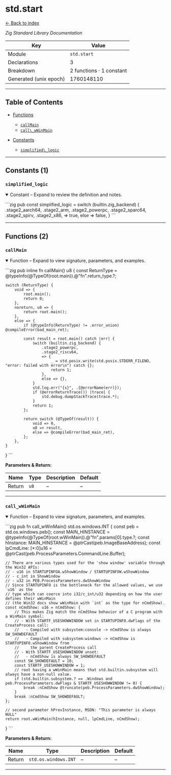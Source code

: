 # std.start

[← Back to index](index.md)

*Zig Standard Library Documentation*

| Key | Value |
| --- | --- |
| Module | `std.start` |
| Declarations | 3 |
| Breakdown | 2 functions · 1 constant |
| Generated (unix epoch) | 1760148110 |

---

## Table of Contents

- [Functions](#functions)
  - [`callMain`](#fn-callmain)
  - [`call\_wWinMain`](#fn-call-wwinmain)

- [Constants](#constants)
  - [`simplified\_logic`](#const-simplified-logic)

---

## Constants (1)

### <a id="const-simplified-logic"></a>`simplified_logic`

<details class="declaration-card" open>
<summary>Constant – Expand to review the definition and notes.</summary>

\`\`\`zig
pub const simplified_logic = switch (builtin.zig_backend) {
    .stage2_aarch64,
    .stage2_arm,
    .stage2_powerpc,
    .stage2_sparc64,
    .stage2_spirv,
    .stage2_x86,
    => true,
    else => false,
}
\`\`\`

</details>

---

## Functions (2)

### <a id="fn-callmain"></a>`callMain`

<details class="declaration-card" open>
<summary>Function – Expand to view signature, parameters, and examples.</summary>

\`\`\`zig
pub inline fn callMain() u8 {
    const ReturnType = @typeInfo(@TypeOf(root.main)).@"fn".return_type.?;

    switch (ReturnType) {
        void => {
            root.main();
            return 0;
        },
        noreturn, u8 => {
            return root.main();
        },
        else => {
            if (@typeInfo(ReturnType) != .error_union) @compileError(bad_main_ret);

            const result = root.main() catch |err| {
                switch (builtin.zig_backend) {
                    .stage2_powerpc,
                    .stage2_riscv64,
                    => {
                        _ = std.posix.write(std.posix.STDERR_FILENO, "error: failed with error\n") catch {};
                        return 1;
                    },
                    else => {},
                }
                std.log.err("{s}", .{@errorName(err)});
                if (@errorReturnTrace()) |trace| {
                    std.debug.dumpStackTrace(trace.*);
                }
                return 1;
            };

            return switch (@TypeOf(result)) {
                void => 0,
                u8 => result,
                else => @compileError(bad_main_ret),
            };
        },
    }
}
\`\`\`

**Parameters & Return:**

| Name | Type | Description | Default |
|------|------|-------------|---------|
| Return | `u8` | – | – |

</details>

---

### <a id="fn-call-wwinmain"></a>`call_wWinMain`

<details class="declaration-card" open>
<summary>Function – Expand to view signature, parameters, and examples.</summary>

\`\`\`zig
pub fn call_wWinMain() std.os.windows.INT {
    const peb = std.os.windows.peb();
    const MAIN_HINSTANCE = @typeInfo(@TypeOf(root.wWinMain)).@"fn".params[0].type.?;
    const hInstance: MAIN_HINSTANCE = @ptrCast(peb.ImageBaseAddress);
    const lpCmdLine: [*:0]u16 = @ptrCast(peb.ProcessParameters.CommandLine.Buffer);

    // There are various types used for the 'show window' variable through the Win32 APIs:
    // - u16 in STARTUPINFOA.wShowWindow / STARTUPINFOW.wShowWindow
    // - c_int in ShowWindow
    // - u32 in PEB.ProcessParameters.dwShowWindow
    // Since STARTUPINFO is the bottleneck for the allowed values, we use `u16` as the
    // type which can coerce into i32/c_int/u32 depending on how the user defines their wWinMain
    // (the Win32 docs show wWinMain with `int` as the type for nCmdShow).
    const nCmdShow: u16 = nCmdShow: {
        // This makes Zig match the nCmdShow behavior of a C program with a WinMain symbol:
        // - With STARTF_USESHOWWINDOW set in STARTUPINFO.dwFlags of the CreateProcess call:
        //   - Compiled with subsystem:console -> nCmdShow is always SW_SHOWDEFAULT
        //   - Compiled with subsystem:windows -> nCmdShow is STARTUPINFO.wShowWindow from
        //     the parent CreateProcess call
        // - With STARTF_USESHOWWINDOW unset:
        //   - nCmdShow is always SW_SHOWDEFAULT
        const SW_SHOWDEFAULT = 10;
        const STARTF_USESHOWWINDOW = 1;
        // root having a wWinMain means that std.builtin.subsystem will always have a non-null value.
        if (std.builtin.subsystem.? == .Windows and peb.ProcessParameters.dwFlags & STARTF_USESHOWWINDOW != 0) {
            break :nCmdShow @truncate(peb.ProcessParameters.dwShowWindow);
        }
        break :nCmdShow SW_SHOWDEFAULT;
    };

    // second parameter hPrevInstance, MSDN: "This parameter is always NULL"
    return root.wWinMain(hInstance, null, lpCmdLine, nCmdShow);
}
\`\`\`

**Parameters & Return:**

| Name | Type | Description | Default |
|------|------|-------------|---------|
| Return | `std.os.windows.INT` | – | – |

</details>

---
